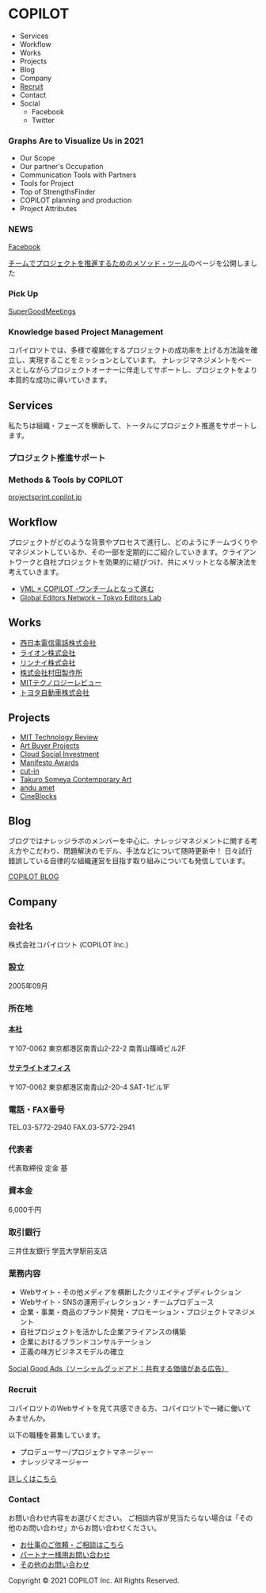 # COPILOT

- Services
- Workflow
- Works
- Projects
- Blog
- Company
- [Recruit](recruit.md)
- Contact
- Social
  - Facebook
  - Twitter

### Graphs Are to Visualize Us in 2021

- Our Scope
- Our partner's Occupation
- Communication Tools with Partners
- Tools for Project
- Top of StrengthsFinder
- COPILOT planning and production
- Project Attributes

### NEWS

[Facebook](https://www.facebook.com/copilot.jp)

[チームでプロジェクトを推進するためのメソッド・ツール](https://projectsprint.copilot.jp/)のページを公開しました

### Pick Up

[SuperGoodMeetings](https://supergoodmeetings.com/)

### Knowledge based Project Management

コパイロツトでは、多様で複雑化するプロジェクトの成功率を上げる方法論を確立し、実現することをミッションとしています。
ナレッジマネジメントをベースとしながらプロジェクトオーナーに伴走してサポートし、プロジェクトをより本質的な成功に導いていきます。

## Services

私たちは組織・フェーズを横断して、トータルにプロジェクト推進をサポートします。

### プロジェクト推進サポート


### Methods & Tools by COPILOT

[projectsprint.copilot.jp](https://projectsprint.copilot.jp/)

## Workflow

プロジェクトがどのような背景やプロセスで進行し、どのようにチームづくりやマネジメントしているか、その一部を定期的にご紹介していきます。クライアントワークと自社プロジェクトを効果的に結びつけ、共にメリットとなる解決法を考えていきます。

- [VML × COPILOT -ワンチームとなって進む](https://copilot.jp/workflow/1077)
- [Global Editors Network – Tokyo Editors Lab](https://copilot.jp/workflow/1039)

## Works

- [西日本電信電話株式会社](https://copilot.jp/client/ntt-west)
- [ライオン株式会社](https://copilot.jp/client/lion)
- [リンナイ株式会社](https://copilot.jp/client/rinnai)
- [株式会社村田製作所](https://copilot.jp/client/murata)
- [MITテクノロジーレビュー](https://copilot.jp/client/technologyreview)
- [トヨタ自動車株式会社](https://copilot.jp/client/toyota)

## Projects

- [MIT Technology Review](https://www.technologyreview.jp/)
- [Art Buyer Projects](https://copilot.jp/artbuyer)
- [Cloud Social Investment](https://arunseed.jp/cloudsocialinvestment/)
- [Manifesto Awards](http://www.local-manifesto.jp/manifestoaward/)
- [cut-in](http://cut-jp.org/)
- [Takuro Someya Contemporary Art](https://tsca.jp/)
- [andu amet](http://www.anduamet.com/en/)
- [CineBlocks](http://cineblocks.com/)

## Blog

ブログではナレッジラボのメンバーを中心に、ナレッジマネジメントに関する考え方やこだわり、問題解決のモデル、手法などについて随時更新中！
日々試行錯誤している自律的な組織運営を目指す取り組みについても発信しています。

[COPILOT BLOG](https://blog.copilot.jp/)

## Company

### 会社名

株式会社コパイロツト (COPILOT Inc.)

### 設立

2005年09月

### 所在地

#### [本社](https://goo.gl/maps/sxoJ5Hiro5L2)

〒107-0062 東京都港区南青山2-22-2 南青山篠崎ビル2F

#### [サテライトオフィス](https://maps.google.co.jp/maps?q=%E6%9D%B1%E4%BA%AC%E9%83%BD%E6%B8%AF%E5%8C%BA%E5%8D%97%E9%9D%92%E5%B1%B12-20-4+SAT%E3%83%93%E3%83%AB&hl=ja&ie=UTF8&ll=35.67011,139.719481&spn=0.001843,0.002543&sll=35.670199,139.719551&sspn=0.001843,0.002543&brcurrent=3,0x60188b6298e9424f:0xa2b8c41f6740576f,0&hq=%E6%9D%B1%E4%BA%AC%E9%83%BD%E6%B8%AF%E5%8C%BA%E5%8D%97%E9%9D%92%E5%B1%B12-20-4+SAT%E3%83%93%E3%83%AB&radius=15000&t=m&z=19)

〒107-0062 東京都港区南青山2-20-4 SAT･1ビル1F

### 電話・FAX番号

TEL.03-5772-2940
FAX.03-5772-2941

### 代表者

代表取締役 定金 基

### 資本金

6,000千円

### 取引銀行

三井住友銀行 学芸大学駅前支店

### 業務内容

- Webサイト・その他メディアを横断したクリエイティブディレクション
- Webサイト・SNSの運用ディレクション・チームプロデュース
- 企業・事業・商品のブランド開発・プロモーション・プロジェクトマネジメント
- 自社プロジェクトを活かした企業アライアンスの構築
- 企業におけるブランドコンサルテーション
- 正義の味方ビジネスモデルの確立

[Social Good Ads（ソーシャルグッドアド：共有する価値がある広告）](https://www.slideshare.net/copilot-method/social-good-ads-26825576)

### Recruit

コパイロツトのWebサイトを見て共感できる方、コパイロツトで一緒に働いてみませんか。

以下の職種を募集しています。
- プロデューサー/プロジェクトマネージャー
- ナレッジマネージャー

[詳しくはこちら](https://copilot.jp/contact_recruit)

### Contact

お問い合わせ内容をお選びください。
ご相談内容が見当たらない場合は「その他のお問い合わせ」からお問い合わせください。

- [お仕事のご依頼・ご相談はこちら](https://copilot.jp/contact)
- [パートナー様用お問い合わせ](https://copilot.jp/contact_partner)
- [その他のお問い合わせ](https://copilot.jp/contact_other)

Copyright © 2021 COPILOT Inc. All Rights Reserved.
